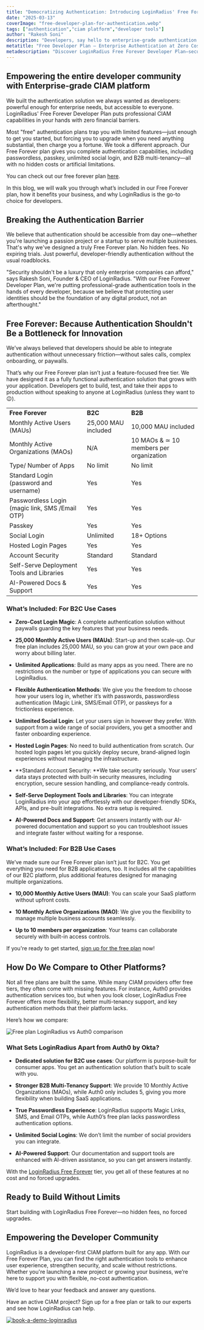 ```yaml
---
title: "Democratizing Authentication: Introducing LoginRadius' Free Forever Developer Plan"
date: "2025-03-13"
coverImage: "free-developer-plan-for-authentication.webp"
tags: ["authentication","ciam platform","developer tools"]
author: "Rakesh Soni"
description: "Developers, say hello to enterprise-grade authentication at zero cost! The LoginRadius Free Forever Developer Plan empowers you with passwordless authentication, passkeys, and unlimited social logins—all with no hidden fees or forced upgrades. Build secure apps without worrying about authentication costs."
metatitle: "Free Developer Plan – Enterprise Authentication at Zero Cost"
metadescription: "Discover LoginRadius Free Forever Developer Plan—secure authentication with passwordless, passkeys & unlimited social logins. No hidden fees, no forced upgrades."
---
```


## Empowering the entire developer community with Enterprise-grade CIAM platform

We built the authentication solution we always wanted as developers: powerful enough for enterprise needs, but accessible to everyone. LoginRadius' Free Forever Developer Plan puts professional CIAM capabilities in your hands with zero financial barriers.

Most "free" authentication plans trap you with limited features—just enough to get you started, but forcing you to upgrade when you need anything substantial, then charge you a fortune. We took a different approach. Our Free Forever plan gives you complete authentication capabilities, including passwordless, passkey, unlimited social login, and B2B multi-tenancy—all with no hidden costs or artificial limitations.

You can check out our free forever plan [here](https://www.loginradius.com/pricing). 

In this blog, we will walk you through what’s included in our Free Forever plan, how it benefits your business, and why LoginRadius is the go-to choice for developers.

## Breaking the Authentication Barrier

We believe that authentication should be accessible from day one—whether you're launching a passion project or a startup to serve multiple businesses. That's why we've designed a truly Free Forever plan. No hidden fees. No expiring trials. Just powerful, developer-friendly authentication without the usual roadblocks.

"Security shouldn't be a luxury that only enterprise companies can afford," says Rakesh Soni, Founder & CEO of LoginRadius. "With our Free Forever Developer Plan, we're putting professional-grade authentication tools in the hands of every developer, because we believe that protecting user identities should be the foundation of any digital product, not an afterthought."

## Free Forever: Because Authentication Shouldn't Be a Bottleneck for Innovation

We’ve always believed that developers should be able to integrate authentication without unnecessary friction—without sales calls, complex onboarding, or paywalls.

That’s why our Free Forever plan isn’t just a feature-focused free tier. We have designed it as a fully functional authentication solution that grows with your application. Developers get to build, test, and take their apps to production without speaking to anyone at LoginRadius (unless they want to 😉).

<table>
  <tr>
   <td><strong>Free Forever</strong>
   </td>
   <td><strong>B2C </strong>
   </td>
   <td><strong>B2B </strong>
   </td>
  </tr>
  <tr>
   <td>Monthly Active Users (MAUs)
   </td>
   <td>25,000 MAU included
   </td>
   <td>10,000 MAU included
   </td>
  </tr>
  <tr>
   <td>Monthly Active Organizations  (MAOs)
   </td>
   <td>N/A
   </td>
   <td>10 MAOs & ≃ 10 members per organization
   </td>
  </tr>
  <tr>
   <td>Type/ Number of Apps
   </td>
   <td>No limit 
   </td>
   <td>No limit 
   </td>
  </tr>
  <tr>
   <td>Standard Login (password and username)
   </td>
   <td>Yes
   </td>
   <td>Yes
   </td>
  </tr>
  <tr>
   <td>Passwordless Login (magic link, SMS /Email OTP)
   </td>
   <td>Yes
   </td>
   <td>Yes
   </td>
  </tr>
  <tr>
   <td>Passkey
   </td>
   <td>Yes
   </td>
   <td>Yes
   </td>
  </tr>
  <tr>
   <td>Social Login
   </td>
   <td>Unlimited 
   </td>
   <td>18+ Options
   </td>
  </tr>
  <tr>
   <td>Hosted Login Pages
   </td>
   <td>Yes
   </td>
   <td>Yes
   </td>
  </tr>
  <tr>
   <td>Account Security
   </td>
   <td>Standard 
   </td>
   <td>Standard 
   </td>
  </tr>
  <tr>
   <td>Self-Serve Deployment Tools and Libraries
   </td>
   <td>Yes
   </td>
   <td>Yes
   </td>
  </tr>
  <tr>
   <td>AI-Powered Docs & Support
   </td>
   <td>Yes
   </td>
   <td>Yes
   </td>
  </tr>
</table>

### What’s Included: For B2C Use Cases

* **Zero-Cost Login Magic**: A complete authentication solution without paywalls guarding the key features that your business needs.

* **25,000 Monthly Active Users (MAUs)**: Start-up and then scale-up. Our free plan includes 25,000 MAU, so you can grow at your own pace and worry about billing later.

* **Unlimited Applications**: Build as many apps as you need. There are no restrictions on the number or type of applications you can secure with LoginRadius.

* **Flexible Authentication Methods**: We give you the freedom to choose how your users log in, whether it’s with passwords, passwordless authentication (Magic Link, SMS/Email OTP), or passkeys for a frictionless experience.

* **Unlimited Social Login**: Let your users sign in however they prefer. With support from a wide range of social providers, you get a smoother and faster onboarding experience.

* **Hosted Login Pages**: No need to build authentication from scratch. Our hosted login pages let you quickly deploy secure, brand-aligned login experiences without managing the infrastructure.

* **Standard Account Security: **We take security seriously. Your users’ data stays protected with built-in security measures, including encryption, secure session handling, and compliance-ready controls.

* **Self-Serve Deployment Tools and Libraries**: You can integrate LoginRadius into your app effortlessly with our developer-friendly SDKs, APIs, and pre-built integrations. No extra setup is required.

* **AI-Powered Docs and Support**: Get answers instantly with our AI-powered documentation and support so you can troubleshoot issues and integrate faster without waiting for a response.

### What’s Included: For B2B Use Cases 

We’ve made sure our Free Forever plan isn’t just for B2C. You get everything you need for B2B applications, too. It includes all the capabilities of our B2C platform, plus additional features designed for managing multiple organizations.

* **10,000 Monthly Active Users (MAU)**: You can scale your SaaS platform without upfront costs.

* **10 Monthly Active Organizations (MAO)**: We give you the flexibility to manage multiple business accounts seamlessly.

* **Up to 10 members per organization**: Your teams can collaborate securely with built-in access controls.

If you're ready to get started, [sign up for the free plan](https://accounts.loginradius.com/auth.aspx?return_url=https://console.loginradius.com/login&action=register) now!

## How Do We Compare to Other Platforms?

Not all free plans are built the same. While many CIAM providers offer free tiers, they often come with missing features. For instance, Auth0 provides authentication services too, but when you look closer, LoginRadius Free Forever offers more flexibility, better multi-tenancy support, and key authentication methods that their platform lacks.

Here’s how we compare:

![Free plan LoginRadius vs Auth0 comparison](loginradius-vs-auth0.webp)

### What Sets LoginRadius Apart from Auth0 by Okta?

* **Dedicated solution for B2C use cases**: Our platform is purpose-built for consumer apps. You get an authentication solution that’s built to scale with you. 

* **Stronger B2B Multi-Tenancy Support**: We provide 10 Monthly Active Organizations (MAOs), while Auth0 only includes 5, giving you more flexibility when building SaaS applications.

* **True Passwordless Experience**: LoginRadius supports Magic Links, SMS, and Email OTPs, while Auth0’s free plan lacks passwordless authentication options.

* **Unlimited Social Logins**: We don’t limit the number of social providers you can integrate.

* **AI-Powered Support**: Our documentation and support tools are enhanced with AI-driven assistance, so you can get answers instantly.

With the [LoginRadius Free Forever](https://www.loginradius.com/pricing) tier, you get all of these features at no cost and no forced upgrades.

## Ready to Build Without Limits 

Start building with LoginRadius Free Forever—no hidden fees, no forced upgrades.

## Empowering the Developer Community 

LoginRadius is a developer-first CIAM platform built for any app. With our Free Forever Plan, you can find the right authentication tools to enhance user experience, strengthen security, and scale without restrictions. Whether you're launching a new project or growing your business, we’re here to support you with flexible, no-cost authentication.

We’d love to hear your feedback and answer any questions.

Have an active CIAM project? Sign up for a free plan or talk to our experts and see how LoginRadius can help. 


[![book-a-demo-loginradius](../../assets/book-a-demo-loginradius.png)](https://www.loginradius.com/book-a-demo/)
